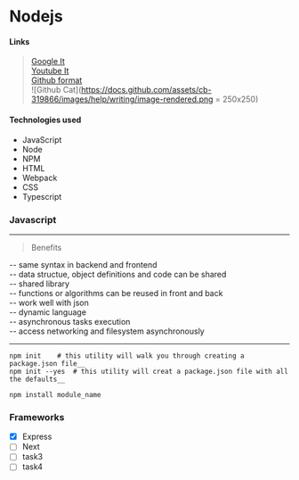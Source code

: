 # Nodejs


#### Links

> [Google It](https://google.com)  
> [Youtube It](https://youtube.com)  
> [Github format](https://docs.github.com/en/github/writing-on-github/getting-started-with-writing-and-formatting-on-github/basic-writing-and-formatting-syntax)  
> ![Github Cat](https://docs.github.com/assets/cb-319866/images/help/writing/image-rendered.png = 250x250)

<!-- This content will not appear in the rendered Markdown -->


#### Technologies used

- JavaScript
- Node
- NPM
- HTML
- Webpack
- CSS
- Typescript

### Javascript

---

> Benefits

-- same syntax in backend and frontend  
-- data structue, object definitions and code can be shared  
-- shared library  
-- functions or algorithms can be reused in front and back  
-- work well with json  
-- dynamic language  
-- asynchronous tasks execution  
-- access networking and filesystem asynchronously  

---

```
npm init 	# this utility will walk you through creating a package.json file__
npm init --yes 	# this utility will creat a package.json file with all the defaults__

npm install module_name

```

### Frameworks

- [X] Express
- [ ] Next
- [ ] task3
- [ ] task4
